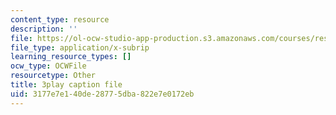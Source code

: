 ```yaml
---
content_type: resource
description: ''
file: https://ol-ocw-studio-app-production.s3.amazonaws.com/courses/res-9-003-brains-minds-and-machines-summer-course-summer-2015/3177e7e140de28775dba822e7e0172eb_svW8NV1A6k.srt
file_type: application/x-subrip
learning_resource_types: []
ocw_type: OCWFile
resourcetype: Other
title: 3play caption file
uid: 3177e7e1-40de-2877-5dba-822e7e0172eb
---
```

